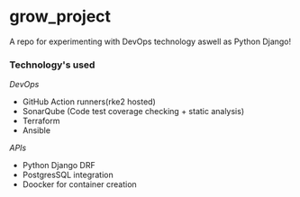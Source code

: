 # grow_project

A repo for experimenting with DevOps technology aswell as Python Django! 

### Technology's used
*DevOps*
- GitHub Action runners(rke2 hosted)
- SonarQube (Code test coverage checking + static analysis)
- Terraform 
- Ansible

*APIs*
- Python Django DRF
- PostgresSQL integration
- Doocker for container creation
